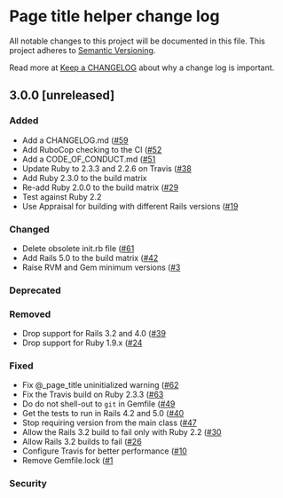 # Page title helper change log

All notable changes to this project will be documented in this file.
This project adheres to [Semantic Versioning](http://semver.org/).

Read more at [Keep a CHANGELOG](http://keepachangelog.com/en/0.3.0/)
about why a change log is important.


## 3.0.0 [unreleased]

### Added
- Add a CHANGELOG.md
  ([#59](https://github.com/lwe/page_title_helper/pull/59)
- Add RuboCop checking to the CI
  ([#52](https://github.com/lwe/page_title_helper/pull/52)
- Add a CODE_OF_CONDUCT.md
  ([#51](https://github.com/lwe/page_title_helper/pull/51)
- Update Ruby to 2.3.3 and 2.2.6 on Travis
  ([#38](https://github.com/lwe/page_title_helper/pull/38)
- Add Ruby 2.3.0 to the build matrix
- Re-add Ruby 2.0.0 to the build matrix
  ([#29](https://github.com/lwe/page_title_helper/pull/29)
- Test against Ruby 2.2
- Use Appraisal for building with different Rails versions
  ([#19](https://github.com/lwe/page_title_helper/pull/19)


### Changed
- Delete obsolete init.rb file
  ([#61](https://github.com/lwe/page_title_helper/pull/61)
- Add Rails 5.0 to the build matrix
  ([#42](https://github.com/lwe/page_title_helper/pull/42)
- Raise RVM and Gem minimum versions
  ([#3](https://github.com/lwe/page_title_helper/pull/3)


### Deprecated


### Removed
- Drop support for Rails 3.2 and 4.0
  ([#39](https://github.com/lwe/page_title_helper/pull/39)
- Drop support for Ruby 1.9.x
  ([#24](https://github.com/lwe/page_title_helper/pull/24)


### Fixed
- Fix @_page_title uninitialized warning
  ([#62](https://github.com/lwe/page_title_helper/pull/62)
- Fix the Travis build on Ruby 2.3.3
  ([#63](https://github.com/lwe/page_title_helper/pull/63)
- Do do not shell-out to `git` in Gemfile
  ([#49](https://github.com/lwe/page_title_helper/pull/49)
- Get the tests to run in Rails 4.2 and 5.0
  ([#40](https://github.com/lwe/page_title_helper/pull/40)
- Stop requiring version from the main class
  ([#47](https://github.com/lwe/page_title_helper/pull/47)
- Allow the Rails 3.2 build to fail only with Ruby 2.2
  ([#30](https://github.com/lwe/page_title_helper/pull/30)
- Allow Rails 3.2 builds to fail
  ([#26](https://github.com/lwe/page_title_helper/pull/26)
- Configure Travis for better performance
  ([#10](https://github.com/lwe/page_title_helper/pull/10)
- Remove Gemfile.lock
  ([#1](https://github.com/lwe/page_title_helper/pull/1)


### Security
